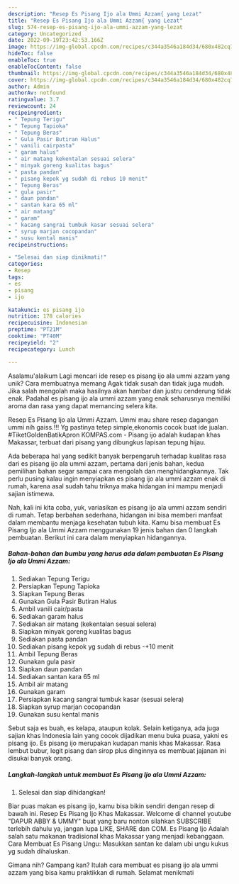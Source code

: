 ```yaml
---
description: "Resep Es Pisang Ijo ala Ummi Azzam{ yang Lezat"
title: "Resep Es Pisang Ijo ala Ummi Azzam{ yang Lezat"
slug: 574-resep-es-pisang-ijo-ala-ummi-azzam-yang-lezat
category: Uncategorized
date: 2022-09-19T23:42:53.166Z
image: https://img-global.cpcdn.com/recipes/c344a3546a184d34/680x482cq70/es-pisang-ijo-ala-ummi-azzam-foto-resep-utama.jpg
hideToc: false
enableToc: true
enableTocContent: false
thumbnail: https://img-global.cpcdn.com/recipes/c344a3546a184d34/680x482cq70/es-pisang-ijo-ala-ummi-azzam-foto-resep-utama.jpg
cover: https://img-global.cpcdn.com/recipes/c344a3546a184d34/680x482cq70/es-pisang-ijo-ala-ummi-azzam-foto-resep-utama.jpg
author: Admin
authorAv: notfound
ratingvalue: 3.7
reviewcount: 24
recipeingredient:
- " Tepung Terigu"
- " Tepung Tapioka"
- " Tepung Beras"
- " Gula Pasir Butiran Halus"
- " vanili cairpasta"
- " garam halus"
- " air matang kekentalan sesuai selera"
- " minyak goreng kualitas bagus"
- " pasta pandan"
- " pisang kepok yg sudah di rebus 10 menit"
- " Tepung Beras"
- " gula pasir"
- " daun pandan"
- " santan kara 65 ml"
- " air matang"
- " garam"
- " kacang sangrai tumbuk kasar sesuai selera"
- " syrup marjan cocopandan"
- " susu kental manis"
recipeinstructions:

- "Selesai dan siap dinikmati!"
categories:
- Resep
tags:
- es
- pisang
- ijo

katakunci: es pisang ijo 
nutrition: 178 calories
recipecuisine: Indonesian
preptime: "PT21M"
cooktime: "PT40M"
recipeyield: "2"
recipecategory: Lunch

---
```



Asalamu'alaikum Lagi mencari ide resep es pisang ijo ala ummi azzam yang unik? Cara membuatnya memang Agak tidak susah dan tidak juga mudah. Jika salah mengolah maka hasilnya akan hambar dan justru cenderung tidak enak. Padahal es pisang ijo ala ummi azzam yang enak seharusnya memiliki aroma dan rasa yang dapat memancing selera kita.


Resep Es Pisang Ijo ala Ummi Azzam. Ummi mau share resep dagangan ummi nih gaiss.!!! Yg pastinya tetep simple,ekonomis cocok buat ide jualan. #TiketGoldenBatikApron KOMPAS.com - Pisang ijo adalah kudapan khas Makassar, terbuat dari pisang yang dibungkus lapisan tepung hijau.

Ada beberapa hal yang sedikit banyak berpengaruh terhadap kualitas rasa dari es pisang ijo ala ummi azzam, pertama dari jenis bahan, kedua pemilihan bahan segar sampai cara mengolah dan menghidangkannya. Tak perlu pusing kalau ingin menyiapkan es pisang ijo ala ummi azzam enak di rumah, karena asal sudah tahu triknya maka hidangan ini mampu menjadi sajian istimewa.


Nah, kali ini kita coba, yuk, variasikan es pisang ijo ala ummi azzam sendiri di rumah. Tetap berbahan sederhana, hidangan ini bisa memberi manfaat dalam membantu menjaga kesehatan tubuh kita. Kamu bisa membuat Es Pisang Ijo ala Ummi Azzam menggunakan 19 jenis bahan dan 0 langkah pembuatan. Berikut ini cara dalam menyiapkan hidangannya.

<!--inarticleads1-->

##### Bahan-bahan dan bumbu yang harus ada dalam pembuatan Es Pisang Ijo ala Ummi Azzam:

1. Sediakan  Tepung Terigu
1. Persiapkan  Tepung Tapioka
1. Siapkan  Tepung Beras
1. Gunakan  Gula Pasir Butiran Halus
1. Ambil  vanili cair/pasta
1. Sediakan  garam halus
1. Sediakan  air matang (kekentalan sesuai selera)
1. Siapkan  minyak goreng kualitas bagus
1. Sediakan  pasta pandan
1. Sediakan  pisang kepok yg sudah di rebus -+10 menit
1. Ambil  Tepung Beras
1. Gunakan  gula pasir
1. Siapkan  daun pandan
1. Sediakan  santan kara 65 ml
1. Ambil  air matang
1. Gunakan  garam
1. Persiapkan  kacang sangrai tumbuk kasar (sesuai selera)
1. Siapkan  syrup marjan cocopandan
1. Gunakan  susu kental manis


Sebut saja es buah, es kelapa, ataupun kolak. Selain ketiganya, ada juga sajian khas Indonesia lain yang cocok dijadikan menu buka puasa, yakni es pisang ijo. Es pisang ijo merupakan kudapan manis khas Makassar. Rasa lembut bubur, legit pisang dan sirop plus dinginnya es membuat jajanan ini disukai banyak orang. 

<!--inarticleads2-->

##### Langkah-langkah untuk membuat Es Pisang Ijo ala Ummi Azzam:


1. Selesai dan siap dihidangkan!

Biar puas makan es pisang ijo, kamu bisa bikin sendiri dengan resep di bawah ini. Resep Es Pisang Ijo Khas Makassar. Welcome di channel youtube &#34;DAPUR ABBY &amp; UMMY&#34; buat yang baru nonton silahkan SUBSCRIBE terlebih dahulu ya, jangan lupa LIKE, SHARE dan COM. Es Pisang Ijo Adalah salah satu makanan tradisional khas Makassar yang menjadi kebanggaan. Cara Membuat Es Pisang Ungu: Masukkan santan ke dalam ubi ungu kukus yg sudah dihaluskan. 

Gimana nih? Gampang kan? Itulah cara membuat es pisang ijo ala ummi azzam yang bisa kamu praktikkan di rumah. Selamat menikmati
